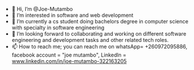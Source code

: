 - 👋 Hi, I’m @Joe-Mutambo
- 👀 I’m interested in software and web development
- 🌱 I’m currently a cs student doing bachelors degree in computer science with specialty in software engineering
- 💞️ I’m looking forward to collaborating and working on different software engineering and development tasks and other related tech roles.
- 📫 How to reach me; you can reach me on whatsApp= +260972095886, facebook account = "joe mutambo", Linkedln = www.linkedin.com/in/joe-mutambo-322163205
